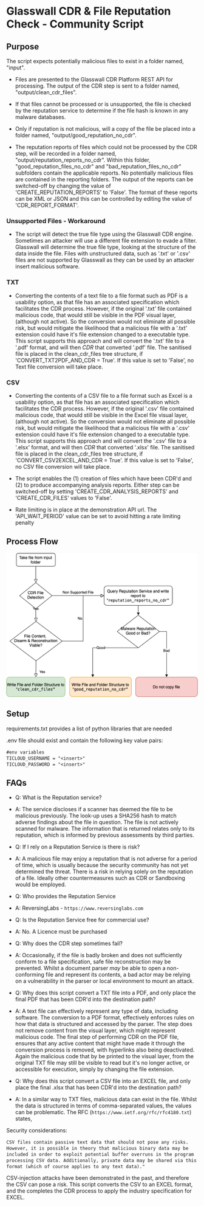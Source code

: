 # Glasswall CDR & File Reputation Check - Community Script

## Purpose

The script expects potentially malicious files to exist in a folder named, "input".

- Files are presented to the Glasswall CDR Platform REST API for processing. The output of the CDR step is sent to a folder named, "output/clean_cdr_files".

- If that files cannot be processed or is unsupported, the file is checked by the reputation service to determine if the file hash is known in any malware databases.

- Only if reputation is not malicious, will a copy of the file be placed into a folder named, "output/good_reputation_no_cdr".

- The reputation reports of files which could not be processed by the CDR step, will be recorded in a folder named, "output/reputation_reports_no_cdr". Within this folder, "good_reputation_files_no_cdr" and "bad_reputation_files_no_cdr" subfolders contain the applicable reports. No potentially malicious files are contained in the reporting folders. The output of the reports can be switched-off by changing the value of 'CREATE_REPUTATION_REPORTS' to 'False'. The format of these reports can be XML or JSON and this can be controlled by editing the value of 'CDR_REPORT_FORMAT'.

### Unsupported Files - Workaround

- The script will detect the true file type using the Glasswall CDR engine. Sometimes an attacker will use a different file extension to evade a filter. Glasswall will determine the true file type, looking at the structure of the data inside the file. Files with unstructured data, such as '.txt' or '.csv' files are not supported by Glasswall as they can be used by an attacker insert malicious software.

### TXT

- Converting the contents of a text file to a file format such as PDF is a usability option, as that file has an associated specification which facilitates the CDR process. However, if the original '.txt' file contained malicious code, that would still be visible in the PDF visual layer, (although not active). So the conversion would not eliminate all possible risk, but would mitigate the likelihood that a malicious file with a '.txt' extension could have it's file extension changed to a executable type. This script supports this approach and will convert the '.txt' file to a '.pdf' format, and will then *CDR* that converted '.pdf' file. The sanitised file is placed in the clean_cdr_files tree structure, if 'CONVERT_TXT2PDF_AND_CDR = True'. If this value is set to 'False', no Text file conversion will take place.

### CSV

- Converting the contents of a CSV file to a file format such as Excel is a usability option, as that file has an associated specification which facilitates the CDR process. However, if the original '.csv' file contained malicious code, that would still be visible in the Excel file visual layer, (although not active). So the conversion would not eliminate all possible risk, but would mitigate the likelihood that a malicious file with a '.csv' extension could have it's file extension changed to a executable type. This script supports this approach and will convert the '.csv' file to a '.elsx' format, and will then *CDR* that converted '.xlsx' file. The sanitised file is placed in the clean_cdr_files tree structure, if 'CONVERT_CSV2EXCEL_AND_CDR = True'. If this value is set to 'False', no CSV file conversion will take place.

- The script enables the (1) creation of files which have been CDR'd and (2) to produce accompanying analysis reports. Either step can be switched-off by setting 'CREATE_CDR_ANALYSIS_REPORTS' and  'CREATE_CDR_FILES' values to 'False'.

- Rate limiting is in place at the demonstration API url. The 'API_WAIT_PERIOD' value can be set to avoid hitting a rate limiting penalty

## Process Flow

![alt Process](images/Flowchart.drawio.png "Process")

## Setup

requirements.txt provides a list of python libraries that are needed

.env file should exist and contain the following key value pairs:

```text
#env variables
TICLOUD_USERNAME = "<insert>"
TICLOUD_PASSWORD = "<insert>"
```

## FAQs

- Q: What is the Reputation service?
- A: The service discloses if a scanner has deemed the file to be malicious previously. The look-up uses a SHA256 hash to match adverse findings about the file in question. The file is not actively scanned for malware. The information that is returned relates only to its reputation, which is informed by previous assessments by third parties.

- Q: If I rely on a Reputation Service is there is risk?
- A: A malicious file may enjoy a reputation that is not adverse for a period of time, which is usually because the security community has not yet determined the threat. There is a risk in relying solely on the reputation of a file. Ideally other countermeasures such as CDR or Sandboxing would be employed.

- Q: Who provides the Reputation Service
- A: ReversingLabs - `https://www.reversinglabs.com`

- Q: Is the Reputation Service free for commercial use?
- A: No. A Licence must be purchased

- Q: Why does the CDR step sometimes fail?
- A: Occasionally, if the file is badly broken and does not sufficiently conform to a file specification, safe file reconstruction may be prevented. Whilst a document parser *may* be able to open a non-conforming file and represent its contents, a bad actor may be relying on a vulnerability in the parser or local environment to mount an attack.

- Q: Why does this script convert a TXT file into a PDF, and only place the final PDF that has been CDR'd into the destination path?
- A: A text file can effectively represent any type of data, including software. The conversion to a PDF format, effectively enforces rules on how that data is structured and accessed by the parser. The step does not remove content from the visual layer, which might represent malicious code. The final step of performing CDR on the PDF file, ensures that any active content that might have made it through the conversion process is removed, with hyperlinks also being deactivated. Again the malicious code that by be printed to the visual layer, from the original TXT file may still be visible to read but it's no longer active, or accessible for execution, simply by changing the file extension.

- Q: Why does this script convert a CSV file into an EXCEL file, and only place the final .xlsx that has been CDR'd into the destination path?
- A: In a similar way to TXT files, malicious data can exist in the file. Whilst the data is structured in terms of comma-separated values, the values can be problematic. The RFC (`https://www.ietf.org/rfc/rfc4180.txt`) states,

Security considerations:

```text
CSV files contain passive text data that should not pose any risks. However, it is possible in theory that malicious binary data may be included in order to exploit potential buffer overruns in the program processing CSV data. Additionally, private data may be shared via this format (which of course applies to any text data)."
```

CSV-injection attacks have been demonstrated in the past, and therefore the CSV can pose a risk. This script converts the CSV to an EXCEL format, and the completes the CDR process to apply the industry specification for EXCEL.
